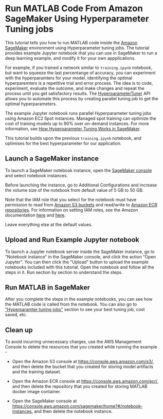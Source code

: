 # Run MATLAB Code From Amazon SageMaker Using Hyperparameter Tuning jobs

This tutorial tells you how to run MATLAB code inside the [Amazon SageMaker](https://aws.amazon.com/sagemaker/) environment using Hyperparameter tuning jobs. The tutorial provides example Jupyter notebook that you can use in SageMaker to run a deep learning example, and modify it for your own appplications.

For example, if you trained a network similar to `training.ipynb` notebook, but want to squeeze the last percentange of accuracy, you can experiment with the hyperparamters for your model. Identifying the optimal hyperparemters is a repetitive trial and error process. The idea is to code, experiment, evaluate the outcome, and make changes and repeat the process until you get satisfactory results. The [HyperparameterTuner](https://sagemaker.readthedocs.io/en/stable/api/training/tuner.html) API allows you to automate this process by creating parallel tuning job to get the optimal hyperparameters.

The example Jupyter notebook runs parallel Hyperparameter tuning jobs using Amazon EC2 Spot instances. Managed spot training can optimize the cost of training models up to 90% over on-demand instances. For more information, see [How Hyperparameter Tuning Works
 in SageMaker](https://docs.aws.amazon.com/sagemaker/latest/dg/automatic-model-tuning-how-it-works.html).

This tutorial builds upon the previous `training.ipynb` notebook, and optimises for the best hyperparameter for our application.

## Launch a SageMaker instance

To launch a SageMaker notebook instance, open the [SageMaker console](https://console.aws.amazon.com/sagemaker/home?region=us-east-1#/notebook-instances) and select notebook instances.

Before launching the instance, go to Additional Configurations and increase the volume size of the notebook from default value of 5 GB to 50 GB.

Note that the IAM role that you select for the notebook must have permission to read from [Amazon S3 buckets](https://s3.console.aws.amazon.com/s3/home) and read/write to [Amazon ECR repositories](https://console.aws.amazon.com/ecr/repositories). For information on setting IAM roles, see the Amazon documentation [here](https://docs.aws.amazon.com/AmazonRDS/latest/AuroraUserGuide/AuroraMySQL.Integrating.Authorizing.IAM.S3CreatePolicy.html) and [here](https://docs.aws.amazon.com/AmazonECR/latest/userguide/repository-policy-examples.html).

Leave everything else at the default values.

## Upload and Run Example Jupyter notebook

To launch a Jupyter notebook server inside the SageMaker instance, go to "Notebook instance" in the SageMaker console, and click the action "Open Jupyter". You can then click the "Upload" button to upload the example notebooks included with this tutorial.
Open the notebook and follow all the steps in it. Run section by section to understand the steps.

## Run MATLAB in SageMaker

After you complete the steps in the example notebooks, you can see how the MATLAB code is called from the notebook. You can also go to ["Hyperparamter tuning jobs"](https://console.aws.amazon.com/sagemaker/home?#/hyper-tuning-jobs) section to see your best tuning job, cost saved, etc.

## Clean up

To avoid incurring unnecessary charges, use the AWS Management Console to delete the resources that you created while running the example -

- Open the Amazon S3 console at https://console.aws.amazon.com/s3/, and then delete the bucket that you created for storing model artifacts and the training dataset.
  
- Open the Amazon ECR console at https://console.aws.amazon.com/ecr/, and then delete the repository that you created for storing MATLAB docker image container.
  
- Open the SageMaker console at https://console.aws.amazon.com/sagemaker/home?#/notebook-instances, and then delete the notebook instance.
  